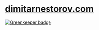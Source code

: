 # [dimitarnestorov.com](dimitarnestorov.com)

[![Greenkeeper badge](https://badges.greenkeeper.io/dimitarnestorov/dimitarnestorov.github.io.svg)](https://greenkeeper.io/)
